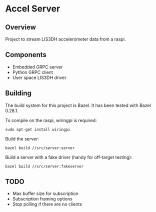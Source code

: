 # Accel Server

## Overview

Project to stream LIS3DH accelerometer data from a raspi.

## Components

* Embedded GRPC server
* Python GRPC client
* User space LIS3DH driver

## Building

The build system for this project is Bazel. It has been tested with Bazel 0.28.1.

To compile on the raspi, wiringpi is required:

```
sudo apt-get install wiringpi
```

Build the server:

```shell
bazel build //src/server:server
```

Build a server with a fake driver (handy for off-target testing):

```shell
bazel build //src/server:fakeserver
```

## TODO

- Max buffer size for subscription
- Subscription framing options
- Stop polling if there are no clients
